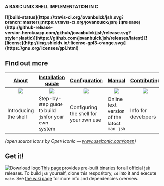 <!--- logo generated with "figlet -w 52 -cf smslant jsh && echo -e "\\t\\t\\ta basic UNIX shell implementation in C"" --->
<b>
A BASIC UNIX SHELL IMPLEMENTATION IN C <br /><br /> [![build-status](https://travis-ci.org/jovanbulck/jsh.svg?branch=master)](https://travis-ci.org/jovanbulck/jsh) [![release](http://github-release-version.herokuapp.com/github/jovanbulck/jsh/release.svg?style=plastic)](https://github.com/jovanbulck/jsh/releases/latest) [![license](http://img.shields.io/:license-gpl3-orange.svg)](https://gnu.org/licenses/gpl.html)
</b>


## Find out more

| [About](https://github.com/jovanbulck/jsh/wiki/About) | [Installation guide](https://github.com/jovanbulck/jsh/wiki/Compiling-and-running) | [Configuration](https://github.com/jovanbulck/jsh/wiki/Sample-configuration-files) | [Manual](https://github.com/jovanbulck/jsh/wiki/Manual) | [Contributing](https://github.com/jovanbulck/jsh/blob/master/CONTRIBUTING.md) |
|----|----------|----------|---------|---------|
| [<div align="center"> <img src="https://jovanbulck.github.io/jsh/icons/info.svg"/> </div>](https://github.com/jovanbulck/jsh/wiki/About) | [<div align="center"> <img src="https://jovanbulck.github.io/jsh/icons/wrench.svg"/> </div>](https://github.com/jovanbulck/jsh/wiki/Compiling-and-running) | [<div align="center"> <img src="https://jovanbulck.github.io/jsh/icons/cog.svg"/> </div>](https://github.com/jovanbulck/jsh/wiki/Sample-configuration-files) | [<div align="center"> <img src="https://jovanbulck.github.io/jsh/icons/book.svg"/> </div>](https://github.com/jovanbulck/jsh/wiki/Manual) | [<div align="center"> <img src="https://jovanbulck.github.io/jsh/icons/people.svg"/> </div>](https://github.com/jovanbulck/jsh/blob/master/CONTRIBUTING.md) |
| Introducing the shell | Step-by-step guide to build `jsh`for your own system | Configuring the shell for your own use | Online text version of the latest `man jsh` | Info for developers |
*(open source icons by Open Iconic — www.useiconic.com/open)*

## Get it!

<a href="https://github.com/jovanbulck/jsh/releases/latest"><img src="http://jovanbulck.github.io/jsh/icons/download_icon_right_space.png"
 alt="Download logo" title="Download latest release" align="left" /></a>

[This page](https://github.com/jovanbulck/jsh/releases/latest) provides pre-built binaries for all official `jsh` releases. To build `jsh` yourself, clone this respository, `cd` into it and execute `make`. See [the wiki page](https://github.com/jovanbulck/jsh/wiki/Compiling-and-running) for more info and dependencies overview.
